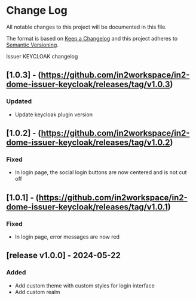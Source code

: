 # Change Log

All notable changes to this project will be documented in this file.

The format is based on [Keep a Changelog](http://keepachangelog.com/)
and this project adheres to [Semantic Versioning](http://semver.org/).

Issuer KEYCLOAK changelog
## [1.0.3] - (https://github.com/in2workspace/in2-dome-issuer-keycloak/releases/tag/v1.0.3)
### Updated
- Update keycloak plugin version

## [1.0.2] - (https://github.com/in2workspace/in2-dome-issuer-keycloak/releases/tag/v1.0.2)
### Fixed
- In login page, the social login buttons are now centered and is not cut off

## [1.0.1] - (https://github.com/in2workspace/in2-dome-issuer-keycloak/releases/tag/v1.0.1)
### Fixed
- In login page, error messages are now red

## [release v1.0.0] - 2024-05-22
### Added
- Add custom theme with custom styles for login interface
- Add custom realm